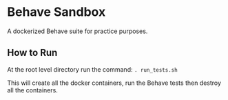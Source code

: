 # Behave Sandbox

A dockerized Behave suite for practice purposes.

## How to Run

At the root level directory run the command:
`. run_tests.sh`

This will create all the docker containers, run the Behave tests then destroy all the containers.